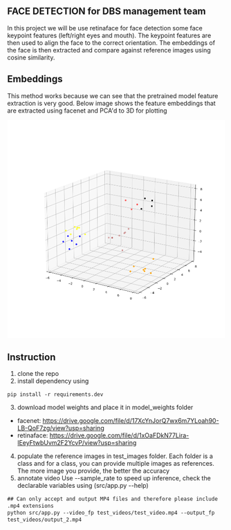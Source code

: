 ## FACE DETECTION for DBS management team
In this project we will be use retinaface for face detection some face keypoint features (left/right eyes and mouth). 
The keypoint features are then used to align the face to the correct orientation. The embeddings of the face is then extracted and compare against reference images using cosine similarity.

## Embeddings 
This method works because we can see that the pretrained model feature extraction is very good.
Below image shows the feature embeddings that are extracted using facenet and PCA'd to 3D for plotting

<img src='assets/embeddings.png'>

## Instruction
1. clone the repo 
2. install dependency using 
```
pip install -r requirements.dev
```
3. download model weights and place it in model_weights folder
- facenet: https://drive.google.com/file/d/17XcYnJorQ7wx6m7YLoah90-LB-QoF7zg/view?usp=sharing
- retinaface: https://drive.google.com/file/d/1xOaFDkN77Lira-lEeyFtwbUvm2F2YcvP/view?usp=sharing
4. populate the reference images in test_images folder. Each folder is a class and for a class, you can provide multiple images as references. The more image you provide, the better the accuracy
5. annotate video
Use --sample_rate <int> to speed up inference, check the declarable variables using (src/app.py --help)
```
## Can only accept and output MP4 files and therefore please include .mp4 extensions
python src/app.py --video_fp test_videos/test_video.mp4 --output_fp test_videos/output_2.mp4
```
